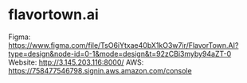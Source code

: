 # flavortown.ai

Figma: https://www.figma.com/file/TsO6iYtxae40bX1kO3w7ir/FlavorTown.AI?type=design&node-id=0-1&mode=design&t=92zCBi3myby94aZT-0
Website: http://3.145.203.116:8000/
AWS: https://758477546798.signin.aws.amazon.com/console
